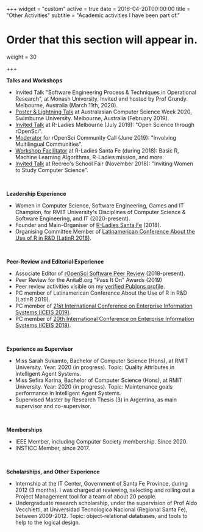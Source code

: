+++
widget = "custom"
active = true
date = 2016-04-20T00:00:00
title = "Other Activities"
subtitle = "Academic activities I have been part of."

# Order that this section will appear in.
weight = 30

+++



**Talks and Workshops**

- Invited Talk "Software Engineering Process & Techniques in Operational Research", at Monash University. Invited and hosted by Prof Grundy. Melbourne, Australia (March 11th, 2020).
- [Poster & Lightning Talk](http://www.acsw.org.au/2020-posters) at Australasian Computer Science Week 2020, Swimburne University. Melbourne, Australia (February 2019).
- [Invited Talk](https://www.meetup.com/en-AU/rladies-melbourne/events/262566179/) at R-Ladies Melbourne (July 2019): "Open Science through rOpenSci".
- [Moderator](https://ropensci.org/blog/2019/06/13/commcall-jun2019/) for rOpenSci Community Call (June 2019): "Involving Multilingual Communities".
- [Workshop Facilitator](/talk/2018-05-08-rladies-stafe/) at R-Ladies Santa Fe (during 2018): Basic R, Machine Learning Algorithms, R-Ladies mission, and more.
- [Invited Talk](/talk/2018-10-02-recreo/) at Recreo's School Fair (November 2018): "Inviting Women to Study Computer Science".



</br>

**Leadership Experience**

- Women in Computer Science, Software Engineering, Games and IT Champion, for RMIT University's Disciplines of Computer Science & Software Engineering, and IT (2020-present).
- Founder and Main-Organiser of [R-Ladies Santa Fe](https://www.meetup.com/en-AU/rladies-santa-fe/) (2018).
- Organising Committee Member of [Latinamerican Conference About the Use of R in R&D (LatinR 2018)](http://latin-r.com/equipo/).



</br>

**Peer-Review and Editorial Experience**

- Associate Editor of [rOpenSci Software Peer Review](https://ropensci.org/blog/2019/01/31/more_editors/) (2018-present).
- Peer Review for the AnitaB.org "Pass It On" Awards (2019)
- Peer review activities visible on my [verified Publons profile](https://publons.com/researcher/1234715/melina-vidoni/peer-review/).
- PC member of Latinamerican Conference About the Use of R in R&D (LatinR 2019).
- PC member of [21st International Conference on Enterprise Information Systems (ICEIS 2019)](http://www.iceis.org/ProgramCommittee.aspx?y=2019).
- PC member of [20th International Conference on Enterprise Information Systems (ICEIS 2018)](http://www.iceis.org/ProgramCommittee.aspx?y=2018).


</br>

**Experience as Supervisor**

- Miss Sarah Sukamto, Bachelor of Computer Science (Hons), at RMIT University. Year: 2020 (in progress). Topic: Quality Attributes in Intelligent Agent Systems.
- Miss Sefira Karina, Bachelor of Computer Science (Hons), at RMIT University. Year: 2020 (in progress). Topic: Maintenance goals performance in Intelligent Agent Systems.
- Supervised Master by Research Thesis (3) in Argentina, as main supervisor and co-supervisor.


</br>


**Memberships**

- IEEE Member, including Computer Society membership. Since 2020.
- INSTICC Member, since 2017.




</br>

**Scholarships, and Other Experience**

- Internship at the IT Center, Government of Santa Fe Province, during 2012 (3 months). I was charged at reviewing, selecting and rolling out a Project Management tool for a team of about 20 people.
- Undergraduate research scholarship, under the supervision of Prof Aldo Vecchietti, at Universidad Tecnologica Nacional (Regional Santa Fe), between 2009-2012. Topic: object-relational databases, and tools to help to the logical design.
